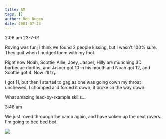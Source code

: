 ```yaml
---
title: AM
tags: []
author: Rob Nugen
date: 2001-07-23
---
```


<p class=date>2:06 am 23-7-01</p>

<p>Roving was fun; I think we found 2 people kissing,
but I wasn't 100% sure.  They quit when I nudged them
with my foot.</p>

<p>Right now Noah, Scottie, Allie, Joey, Jasper, Hilly
are munching 3D barbecue doritos, and Jasper got 10 in
his mouth and Noah got 12, and Scottie got 4.  Now
I'll try.</p>

<p>I got 11, but then I started to gag as one was
going down my throat unchewed.  I chomped and forced
it down; it broke on the way down.</p>

<p>What amazing lead-by-example skills...</p>

<p class=date>3:46 am</p>

<p>We just roved throuogh the camp again, and have
woken up the next rovers.  I'm going to bed bed
bed.</p>

<p><img src="/images/rob/wL-ROB.gif"/></p>
